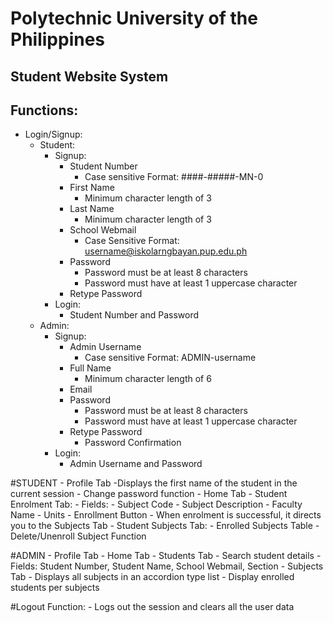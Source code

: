 # Polytechnic University of the Philippines
## Student Website System
## Functions:
- Login/Signup:
    - Student:
        - Signup:
            - Student Number
                - Case sensitive Format: ####-#####-MN-0 
            - First Name
                - Minimum character length of 3
            - Last Name    
                - Minimum character length of 3
            - School Webmail     
                - Case Sensitive Format: username@iskolarngbayan.pup.edu.ph      
            - Password
                - Password must be at least 8 characters
                - Password must have at least 1 uppercase character
            - Retype Password
        - Login:
            - Student Number and Password
    - Admin:
        - Signup:
            - Admin Username
                - Case sensitive Format: ADMIN-username
            - Full Name
                - Minimum character length of 6
            - Email     
            - Password
                - Password must be at least 8 characters
                - Password must have at least 1 uppercase character
            - Retype Password
                - Password Confirmation
        - Login:
            - Admin Username and Password

#STUDENT
    - Profile Tab
        -Displays the first name of the student in the current session
        - Change password function
    - Home Tab
    - Student Enrolment Tab:
        - Fields:
            - Subject Code
            - Subject Description
            - Faculty Name
            - Units
        - Enrollment Button
            - When enrolment is successful, it directs you to the Subjects Tab
    - Student Subjects Tab:
        - Enrolled Subjects Table
        - Delete/Unenroll Subject Function

#ADMIN
    - Profile Tab
    - Home Tab
    - Students Tab
        - Search student details
            - Fields: Student Number, Student Name, School Webmail, Section
    - Subjects Tab
        - Displays all subjects in an accordion type list
        - Display enrolled students per subjects

#Logout Function:
    - Logs out the session and clears all the user data




    
